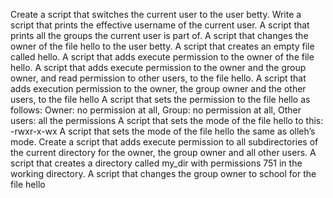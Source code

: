 Create a script that switches the current user to the user betty.
Write a script that prints the effective username of the current user.
A script that prints all the groups the current user is part of.
A script that changes the owner of the file hello to the user betty.
A script that creates an empty file called hello.
A script that adds execute permission to the owner of the file hello.
A script that adds execute permission to the owner and the group owner, and read permission to other users, to the file hello.
A script that adds execution permission to the owner, the group owner and the other users, to the file hello
A script that sets the permission to the file hello as follows: Owner: no permission at all, Group: no permission at all, Other users: all the permissions
A script that sets the mode of the file hello to this: -rwxr-x-wx
A script that sets the mode of the file hello the same as olleh’s mode.
Create a script that adds execute permission to all subdirectories of the current directory for the owner, the group owner and all other users.
A script that creates a directory called my_dir with permissions 751 in the working directory.
A script that changes the group owner to school for the file hello
